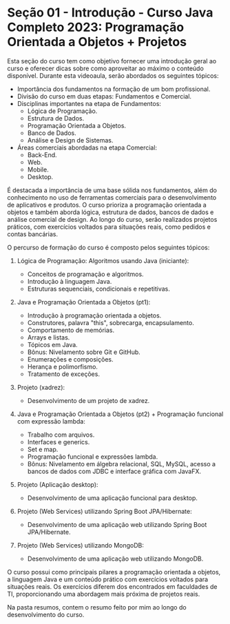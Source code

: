 # Seção 01 - Introduçāo - Curso Java Completo 2023: Programação Orientada a Objetos + Projetos

Esta seção do curso tem como objetivo fornecer uma introdução geral ao curso e oferecer dicas sobre como aproveitar ao máximo o conteúdo disponível. Durante esta videoaula, serão abordados os seguintes tópicos:

- Importância dos fundamentos na formação de um bom profissional.
- Divisão do curso em duas etapas: Fundamentos e Comercial.
- Disciplinas importantes na etapa de Fundamentos:
  - Lógica de Programação.
  - Estrutura de Dados.
  - Programação Orientada a Objetos.
  - Banco de Dados.
  - Análise e Design de Sistemas.
- Áreas comerciais abordadas na etapa Comercial:
  - Back-End.
  - Web.
  - Mobile.
  - Desktop.

É destacada a importância de uma base sólida nos fundamentos, além do conhecimento no uso de ferramentas comerciais para o desenvolvimento de aplicativos e produtos. O curso prioriza a programação orientada a objetos e também aborda lógica, estrutura de dados, bancos de dados e análise comercial de design. Ao longo do curso, serão realizados projetos práticos, com exercícios voltados para situações reais, como pedidos e contas bancárias.

O percurso de formação do curso é composto pelos seguintes tópicos:

1. Lógica de Programação: Algoritmos usando Java (iniciante):
   - Conceitos de programação e algoritmos.
   - Introdução à linguagem Java.
   - Estruturas sequenciais, condicionais e repetitivas.

2. Java e Programação Orientada a Objetos (pt1):
   - Introdução à programação orientada a objetos.
   - Construtores, palavra "this", sobrecarga, encapsulamento.
   - Comportamento de memórias.
   - Arrays e listas.
   - Tópicos em Java.
   - Bônus: Nivelamento sobre Git e GitHub.
   - Enumerações e composições.
   - Herança e polimorfismo.
   - Tratamento de exceções.

3. Projeto (xadrez):
   - Desenvolvimento de um projeto de xadrez.

4. Java e Programação Orientada a Objetos (pt2) + Programação funcional com expressão lambda:
   - Trabalho com arquivos.
   - Interfaces e generics.
   - Set e map.
   - Programação funcional e expressões lambda.
   - Bônus: Nivelamento em álgebra relacional, SQL, MySQL, acesso a bancos de dados com JDBC e interface gráfica com JavaFX.

5. Projeto (Aplicação desktop):
   - Desenvolvimento de uma aplicação funcional para desktop.

6. Projeto (Web Services) utilizando Spring Boot JPA/Hibernate:
   - Desenvolvimento de uma aplicação web utilizando Spring Boot JPA/Hibernate.

7. Projeto (Web Services) utilizando MongoDB:
   - Desenvolvimento de uma aplicação web utilizando MongoDB.

O curso possui como principais pilares a programação orientada a objetos, a linguagem Java e um conteúdo prático com exercícios voltados para situações reais. Os exercícios diferem dos encontrados em faculdades de TI, proporcionando uma abordagem mais próxima de projetos reais.

Na pasta resumos, contem o resumo feito por mim ao longo do desenvolvimento do curso.

